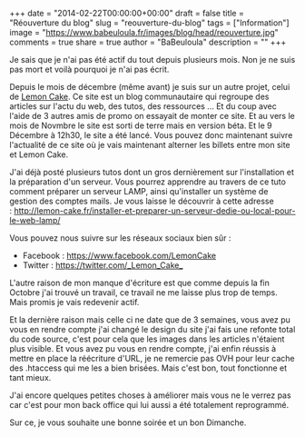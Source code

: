 +++
date = "2014-02-22T00:00:00+00:00"
draft = false
title = "Réouverture du blog"
slug = "reouverture-du-blog"
tags = ["Information"]
image = "https://www.babeuloula.fr/images/blog/head/reouverture.jpg"
comments = true
share = true
author = "BaBeuloula"
description = ""
+++

<p>Je sais que je n&#39;ai pas &eacute;t&eacute; actif du tout depuis plusieurs mois. Non je ne suis pas mort et voil&agrave; pourquoi je n&#39;ai pas &eacute;crit.</p>
<!--more-->

<p>Depuis le mois de d&eacute;cembre (m&ecirc;me avant) je suis sur un autre projet, celui de <a href="http://lemon-cake.fr/" target="_blank">Lemon Cake</a>. Ce site est un blog communautaire qui regroupe des articles sur l&#39;actu du web, des tutos, des ressources ... Et du coup avec l&#39;aide de 3 autres amis de promo on essayait de monter ce site. Et au vers le mois de Novmbre le site est sorti de terre mais en version b&eacute;ta. Et le 9 D&eacute;cembre &agrave; 12h30, le site a &eacute;t&eacute; lanc&eacute;. Vous pouvez donc maintenant suivre l&#39;actualit&eacute; de ce site o&ugrave; je vais maintenant alterner les billets entre mon site et Lemon Cake.</p>

<p>J&#39;ai d&eacute;j&agrave; post&eacute; plusieurs tutos dont un gros derni&egrave;rement sur l&#39;installation et la pr&eacute;paration d&#39;un serveur. Vous pourrez apprendre au travers de ce tuto comment pr&eacute;parer un serveur LAMP, ainsi qu&#39;installer un syst&egrave;me de gestion des comptes mails. Je vous laisse le d&eacute;couvrir &agrave; cette adresse :&nbsp;<a href="http://lemon-cake.fr/installer-et-preparer-un-serveur-dedie-ou-local-pour-le-web-lamp/">http://lemon-cake.fr/installer-et-preparer-un-serveur-dedie-ou-local-pour-le-web-lamp/</a></p>

<p>Vous pouvez nous suivre sur les r&eacute;seaux sociaux bien s&ucirc;r :</p>

<ul>
	<li>Facebook :&nbsp;<a href="https://www.facebook.com/LemonCake" target="_blank">https://www.facebook.com/LemonCake</a></li>
	<li>Twitter :&nbsp;<a href="https://twitter.com/_Lemon_Cake_" target="_blank">https://twitter.com/_Lemon_Cake_</a></li>
</ul>

<p>L&#39;autre raison de mon manque d&#39;&eacute;criture est que comme depuis la fin Octobre j&#39;ai trouv&eacute; un travail, ce travail ne me laisse plus trop de temps. Mais promis je vais redevenir actif.</p>

<p>Et la derni&egrave;re raison mais celle ci ne date que de 3 semaines, vous avez pu vous en rendre compte j&#39;ai chang&eacute; le design du site j&#39;ai fais une refonte total du code source, c&#39;est pour cela que les images dans les articles n&#39;&eacute;taient plus visible. Et vous avez pu vous en rendre compte, j&#39;ai enfin r&eacute;ussis &agrave; mettre en place la r&eacute;&eacute;criture d&#39;URL, je ne remercie pas OVH pour leur cache des .htaccess qui me les a bien bris&eacute;es. Mais c&#39;est bon, tout fonctionne et tant mieux.</p>

<p>J&#39;ai encore quelques petites choses &agrave; am&eacute;liorer mais vous ne le verrez pas car c&#39;est pour mon back office qui lui aussi a &eacute;t&eacute; totalement reprogramm&eacute;.</p>

<p>Sur ce, je vous souhaite une bonne soir&eacute;e et un bon Dimanche.</p>
